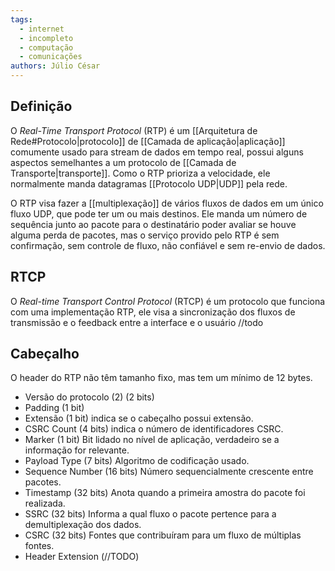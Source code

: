 ```yaml
---
tags:
  - internet
  - incompleto
  - computação
  - comunicações
authors: Júlio César
---
```

## Definição

O _Real-Time Transport Protocol_ (RTP) é um [[Arquitetura de Rede#Protocolo|protocolo]] de [[Camada de aplicação|aplicação]] comumente usado para stream de dados em tempo real, possui alguns aspectos semelhantes a um protocolo de [[Camada de Transporte|transporte]]. Como o RTP prioriza a velocidade, ele normalmente manda datagramas [[Protocolo UDP|UDP]] pela rede.

O RTP visa fazer a [[multiplexação]] de vários fluxos de dados em um único fluxo UDP, que pode ter um ou mais destinos. Ele manda um número de sequência junto ao pacote para o destinatário poder avaliar se houve alguma perda de pacotes, mas o serviço provido pelo RTP é sem confirmação, sem controle de fluxo, não confiável e sem re-envio de dados.

## RTCP

O _Real-time Transport Control Protocol_ (RTCP) é um protocolo que funciona com uma implementação RTP, ele visa a sincronização dos fluxos de transmissão e o feedback entre a interface e o usuário
//todo
## Cabeçalho

O header do RTP não têm tamanho fixo, mas tem um mínimo de 12 bytes.
- Versão do protocolo (2) (2 bits)
- Padding (1 bit)
- Extensão (1 bit) indica se o cabeçalho possui extensão.
- CSRC Count (4 bits) indica o número de identificadores CSRC.
- Marker (1 bit) Bit lidado no nível de aplicação, verdadeiro se a informação for relevante.
- Payload Type (7 bits) Algoritmo de codificação usado.
- Sequence Number (16 bits) Número sequencialmente crescente entre pacotes.
- Timestamp (32 bits) Anota quando a primeira amostra do pacote foi realizada.
- SSRC (32 bits) Informa a qual fluxo o pacote pertence para a demultiplexação dos dados.
- CSRC (32 bits) Fontes que contribuíram para um fluxo de múltiplas fontes.
- Header Extension (//TODO)